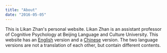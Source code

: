 ```yaml
---
title: "About"
date: "2016-05-05"
---
```


This is Likan Zhan's personal website. Likan Zhan is an assistant professor of Cognitive Psychology at Beijing Language and Culture University.
This website has an [English](../en/) version and a [Chinese](../cn/) version. The two language versions are not a translation of each other, but contain different contents.
